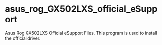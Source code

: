 # asus_rog_GX502LXS_official_eSupport
Asus Rog GX502LXS Official eSupport Files. This program is used to install the official driver.
